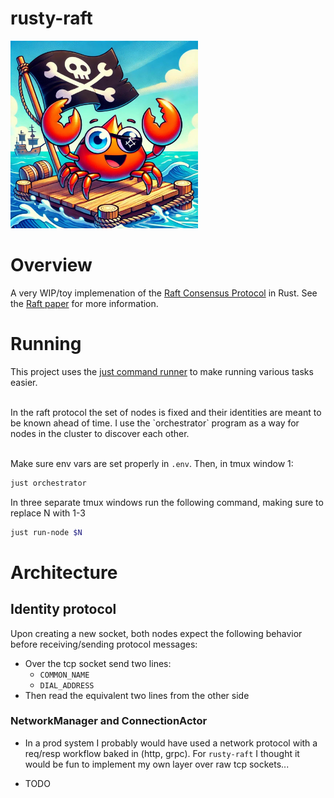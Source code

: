 # rusty-raft
<img src="ferris-raft.jpeg" alt="Ferris the Rust Crab on a Raft" width="300">


# Overview
A very WIP/toy implemenation of the [Raft Consensus Protocol](https://raft.github.io/) in Rust. See the [Raft
paper](https://raft.github.io/raft.pdf) for more information.

# Running
This project uses the [just command runner](https://github.com/casey/just) to make running various
tasks easier.

<br>
In the raft protocol the set of nodes is fixed and their identities are meant to be known ahead of
time. I use the `orchestrator` program as a way for nodes in the cluster to discover each other.
<br>
<br>

Make sure env vars are set properly in `.env`. Then, in tmux window 1:

```bash
just orchestrator
```
In three separate tmux windows run the following command, making sure to replace N with 1-3

```bash
just run-node $N
```

# Architecture
## Identity protocol
Upon creating a new socket, both nodes expect the following behavior before receiving/sending
protocol messages:
- Over the tcp socket send two lines:
    - `COMMON_NAME`
    - `DIAL_ADDRESS`
- Then read the equivalent two lines from the other side

### NetworkManager and ConnectionActor
- In a prod system I probably would have used a network protocol with a req/resp workflow baked in
  (http, grpc). For `rusty-raft` I thought it would be fun to implement my own layer over raw tcp
  sockets...

- TODO
